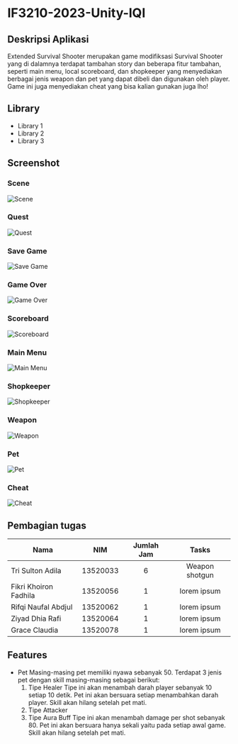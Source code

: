 # IF3210-2023-Unity-IQI

## Deskripsi Aplikasi
Extended Survival Shooter merupakan game modifiksasi Survival Shooter yang di dalamnya terdapat tambahan story dan beberapa fitur tambahan, seperti main menu, local scoreboard, dan shopkeeper yang menyediakan berbagai jenis weapon dan pet yang dapat dibeli dan digunakan oleh player. Game ini juga menyediakan cheat yang bisa kalian gunakan juga lho!

## Library
- Library 1
- Library 2
- Library 3

## Screenshot

### Scene
![Scene](/game_ss/Scene.jpg?raw=true "Scene")
### Quest
![Quest](/game_ss/Quest.jpg?raw=true "Quest")
### Save Game
![Save Game](/game_ss/Save_Game.jpg?raw=true "Save Game")
### Game Over
![Game Over](/game_ss/Game_Over.jpg?raw=true "Game Over")
### Scoreboard
![Scoreboard](/game_ss/Scoreboard.jpg?raw=true "Scoreboard")
### Main Menu
![Main Menu](/game_ss/Main_Menu.jpg?raw=true "Main Menu")
### Shopkeeper
![Shopkeeper](/game_ss/Shopkeeper.jpg?raw=true "Shopkeeper")
### Weapon
![Weapon](/game_ss/Weapon.jpg?raw=true "Weapon")
### Pet
![Pet](/game_ss/Pet.jpg?raw=true "Pet")
### Cheat
![Cheat](/game_ss/Cheat.jpg?raw=true "Cheat")

## Pembagian tugas
| Nama                   |     NIM    | Jumlah Jam |           Tasks         |
|------------------------|:----------:|:----------:|:-----------------------:|
| Tri Sulton Adila       |  13520033  | 6          |Weapon shotgun|
| Fikri Khoiron Fadhila  |  13520056  | 1          |lorem ipsum|
| Rifqi Naufal Abdjul    |  13520062  | 1          |lorem ipsum|
| Ziyad Dhia Rafi        |  13520064  | 1          |lorem ipsum|
| Grace Claudia          |  13520078  | 1          |lorem ipsum|

## Features
- Pet
    Masing-masing pet memiliki nyawa sebanyak 50. Terdapat 3 jenis pet dengan skill masing-masing sebagai berikut:
    1. Tipe Healer
    Tipe ini akan menambah darah player sebanyak 10 setiap 10 detik. Pet ini akan bersuara setiap menambahkan darah player. Skill akan hilang setelah pet mati.
    2. Tipe Attacker
    3. Tipe Aura Buff
    Tipe ini akan menambah damage per shot sebanyak 80. Pet ini akan bersuara hanya sekali yaitu pada setiap awal game. Skill akan hilang setelah pet mati.
